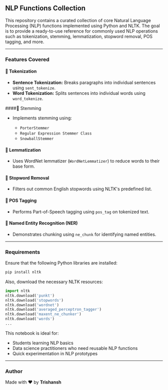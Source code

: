 ## NLP Functions Collection

This repository contains a curated collection of core Natural Language Processing (NLP) functions implemented using Python and NLTK. The goal is to provide a ready-to-use reference for commonly used NLP operations such as tokenization, stemming, lemmatization, stopword removal, POS tagging, and more.

---

### Features Covered

#### 🔹 Tokenization

* **Sentence Tokenization:** Breaks paragraphs into individual sentences using `sent_tokenize`.
* **Word Tokenization:** Splits sentences into individual words using `word_tokenize`.

####🔹 Stemming

* Implements stemming using:

  * `PorterStemmer`
  * `Regular Expression Stemmer Class `
  * `SnowballStemmer`

#### 🔹 Lemmatization

* Uses WordNet lemmatizer (`WordNetLemmatizer`) to reduce words to their base form.

#### 🔹 Stopword Removal

* Filters out common English stopwords using NLTK's predefined list.

#### 🔹 POS Tagging

* Performs Part-of-Speech tagging using `pos_tag` on tokenized text.

#### 🔹 Named Entity Recognition (NER)

* Demonstrates chunking using `ne_chunk` for identifying named entities.

---

### Requirements

Ensure that the following Python libraries are installed:

```bash
pip install nltk
```

Also, download the necessary NLTK resources:

```python
import nltk
nltk.download('punkt')
nltk.download('stopwords')
nltk.download('wordnet')
nltk.download('averaged_perceptron_tagger')
nltk.download('maxent_ne_chunker')
nltk.download('words')
...
```

This notebook is ideal for:

* Students learning NLP basics
* Data science practitioners who need reusable NLP functions
* Quick experimentation in NLP prototypes

---

### Author

Made with ❤️ by **Trishansh**

